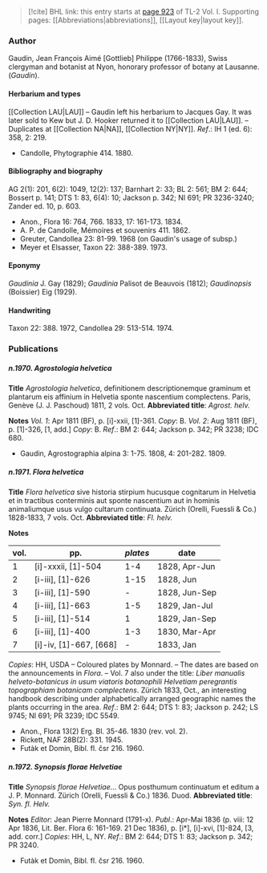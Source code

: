 > [!cite] BHL link: this entry starts at [page 923](https://www.biodiversitylibrary.org/item/103414#page/971/mode/1up) of TL-2 Vol. I.
> Supporting pages: [[Abbreviations|abbreviations]], [[Layout key|layout key]].

### Author

Gaudin, Jean François Aimé \[Gottlieb\] Philippe (1766-1833), Swiss clergyman and botanist at Nyon, honorary professor of botany at Lausanne. (*Gaudin*).

#### Herbarium and types

[[Collection LAU|LAU]] – Gaudin left his herbarium to Jacques Gay. It was later sold to Kew but J. D. Hooker returned it to [[Collection LAU|LAU]]. – Duplicates at [[Collection NA|NA]], [[Collection NY|NY]].
*Ref*.: IH 1 (ed. 6): 358, 2: 219.
- Candolle, Phytographie 414. 1880.

#### Bibliography and biography

AG 2(1): 201, 6(2): 1049, 12(2): 137; Barnhart 2: 33; BL 2: 561; BM 2: 644; Bossert p. 141; DTS 1: 83, 6(4): 10; Jackson p. 342; NI 691; PR 3236-3240; Zander ed. 10, p. 603.
- Anon., Flora 16: 764, 766. 1833, 17: 161-173. 1834.
- A. P. de Candolle, Mémoires et souvenirs 411. 1862.
- Greuter, Candollea 23: 81-99. 1968 (on Gaudin's usage of subsp.)
- Meyer et Elsasser, Taxon 22: 388-389. 1973.

#### Eponymy

*Gaudinia* J. Gay (1829); *Gaudinia* Palisot de Beauvois (1812); *Gaudinopsis* (Boissier) Eig (1929).

#### Handwriting

Taxon 22: 388. 1972, Candollea 29: 513-514. 1974.

### Publications

##### n.1970. Agrostologia helvetica

**Title**
*Agrostologia helvetica*, definitionem descriptionemque graminum et plantarum eis affinium in Helvetia sponte nascentium complectens. Paris, Genève (J. J. Paschoud) 1811, 2 vols. Oct.
**Abbreviated title**: *Agrost. helv.*

**Notes**
*Vol. 1*: Apr 1811 (BF), p. \[i\]-xxii, \[1\]-361. *Copy*: B.
*Vol. 2*: Aug 1811 (BF), p. \[1\]-326, \[1, add.\] *Copy*: B.
*Ref*.: BM 2: 644; Jackson p. 342; PR 3238; IDC 680.
- Gaudin, Agrostographia alpina 3: 1-75. 1808, 4: 201-282. 1809.

##### n.1971. Flora helvetica

**Title**
*Flora helvetica* sive historia stirpium hucusque cognitarum in Helvetia et in tractibus conterminis aut sponte nascentium aut in hominis animaliumque usus vulgo cultarum continuata. Zürich (Orelli, Fuessli & Co.) 1828-1833, 7 vols. Oct.
**Abbreviated title**: *Fl. helv.*

**Notes**

|vol.	|pp.	|*plates*	|date|
|---	|---	|---	|---	|
|1	|\[i\]-xxxii, \[1\]-504	|1-4	|1828, Apr-Jun|
|2	|\[i-iii\], \[1\]-626	|1-15	|1828, Jun|
|3	|\[i-iii\], \[1\]-590	|-	|1828, Jun-Sep|
|4	|\[i-iii\], \[1\]-663	|1-5	|1829, Jan-Jul|
|5	|\[i-iii\], \[1\]-514	|1	|1829, Jan-Sep|
|6	|\[i-iii\], \[1\]-400	|1-3	|1830, Mar-Apr|
|7	|\[i\]-iv, \[1\]-667, \[668\]	|-	|1833, Jan|

*Copies*: HH, USDA – Coloured plates by Monnard. – The dates are based on the announcements in *Flora*. – Vol. 7 also under the title: *Liber manualis helveto-botanicus in usum viatoris botanophili Helvetiam peregrantis topographiam botanicam complectens*. Zürich 1833, Oct., an interesting handbook describing under alphabetically arranged geographic names the plants occurring in the area.
*Ref*.: BM 2: 644; DTS 1: 83; Jackson p. 242; LS 9745; NI 691; PR 3239; IDC 5549.
- Anon., Flora 13(2) Erg. Bl. 35-46. 1830 (rev. vol. 2).
- Rickett, NAF 28B(2): 331. 1945.
- Futàk et Domin, Bibl. fl. čsr 216. 1960.

##### n.1972. Synopsis florae Helvetiae

**Title**
*Synopsis florae Helvetiae*... Opus posthumum continuatum et editum a J. P. Monnard. Zürich (Orelli, Fuessli & Co.) 1836. Duod.
**Abbreviated title**: *Syn. fl. Helv.*

**Notes**
*Editor*: Jean Pierre Monnard (1791-x).
*Publ*.: Apr-Mai 1836 (p. viii: 12 Apr 1836, Lit. Ber. Flora 6: 161-169. 21 Dec 1836), p. \[i\*\], \[i\]-xvi, \[1\]-824, \[3, add. corr.\] *Copies*: HH, L, NY.
*Ref*.: BM 2: 644; DTS 1: 83; Jackson p. 342; PR 3240.
- Futàk et Domin, Bibl. fl. čsr 216. 1960.

